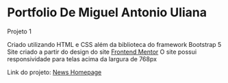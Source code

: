 # Portfolio De Miguel Antonio Uliana
 
Projeto 1 

Criado utilizando HTML e CSS além da biblioteca do framework Bootstrap 5
Site criado a partir do design do site <a href="https://www.frontendmentor.io/challenges/news-homepage-H6SWTa1MFl/hub/news-homepage-OL8LUMmE0O">Frontend Mentor</a>
O site possui responsividade para telas acima da largura de 768px

Link do projeto: <a href="https://barususubaru.github.io/PortfolioDeMiguelAntonioUliana/news-homepage-main/index.html">News Homepage</a>

<img hfre="img/DesktopProjeto1.jpeg">
